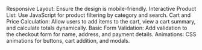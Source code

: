 Responsive Layout: Ensure the design is mobile-friendly.
Interactive Product List: Use JavaScript for product filtering by category and search.
Cart and Price Calculation: Allow users to add items to the cart, view a cart summary, and calculate totals dynamically.
Basic Form Validation: Add validation to the checkout form for name, address, and payment details.
Animations: CSS animations for buttons, cart addition, and modals.
